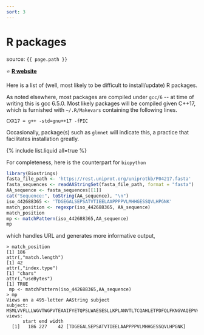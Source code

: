 ```yaml
---
sort: 3
---
```


# R packages

source: `{{ page.path }}`

:star: **[R website](https://www.r-project.org/)**

Here is a list of (well, most likely to be difficult to install/update) R packages.

As noted elsewhere, most packages are compiled under `gcc/6` -- at time of writing this is gcc 6.5.0. Most likely packages will be compiled given C++17, which is furnished with `~/.R/Makevars` containing the following lines.

```
CXX17 = g++ -std=gnu++17 -fPIC
```

Occasionally, package(s) such as `glmnet` will indicate this, a practice that facilitates installation greatly.

{% include list.liquid all=true %}

For completeness, here is the counterpart for `biopython`

```r
library(Biostrings)
fasta_file_path <- 'https://rest.uniprot.org/uniprotkb/P04217.fasta'
fasta_sequences <- readAAStringSet(fasta_file_path, format = "fasta")
AA_sequence <- fasta_sequences[[1]]
cat("Sequence:", toString(AA_sequence), "\n")
iso_442688365 <- 'TDGEGALSEPSATVTIEELAAPPPPVLMHHGESSQVLHPGNK'
match_position <- regexpr(iso_442688365, AA_sequence)
match_position
mp <- matchPattern(iso_442688365,AA_sequence)
mp
```

which handles URL and generates more informative output,

```
> match_position
[1] 186
attr(,"match.length")
[1] 42
attr(,"index.type")
[1] "chars"
attr(,"useBytes")
[1] TRUE
 mp <- matchPattern(iso_442688365,AA_sequence)
> mp
Views on a 495-letter AAString subject
subject: MSMLVVFLLLWGVTWGPVTEAAIFYETQPSLWAESESLLKPLANVTLTCQAHLETPDFQLFKNGVAQEPVHLDSPAIKHQFLLTGDTQGRYRCR...RPQLRATWSGAVLAGRDAVLRCEGPIPDVTFELLREGETKAVKTVRTPGAAANLELIFVGPQHAGNYRCRYRSWVPHTFESELSDPVELLVAES
views:
      start end width
  [1]   186 227    42 [TDGEGALSEPSATVTIEELAAPPPPVLMHHGESSQVLHPGNK]
```
